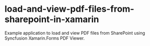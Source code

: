 # load-and-view-pdf-files-from-sharepoint-in-xamarin
Example application to load and view PDF files from SharePoint using Syncfusion Xamarin.Forms PDF Viewer.
